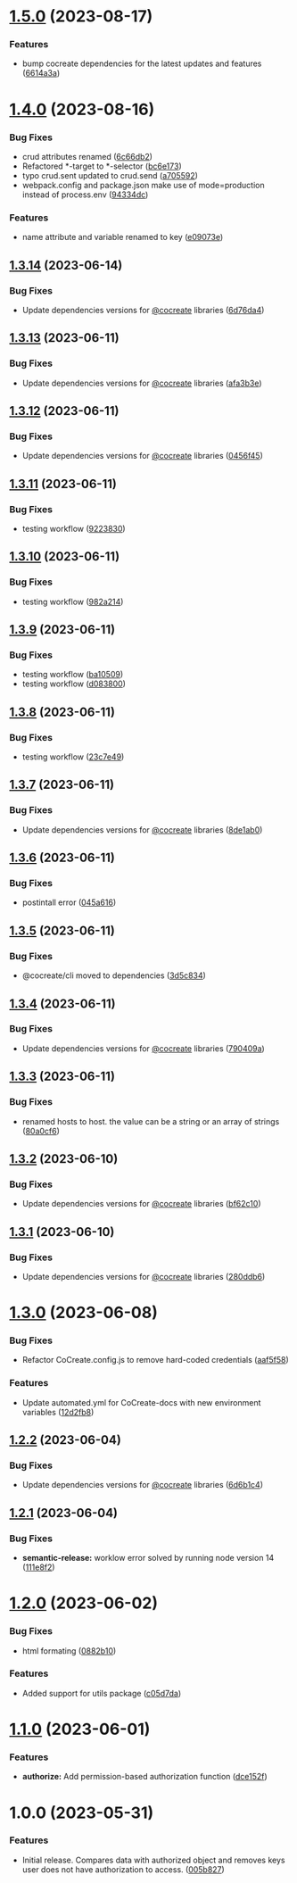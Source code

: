 # [1.5.0](https://github.com/CoCreate-app/CoCreate-authorize/compare/v1.4.0...v1.5.0) (2023-08-17)


### Features

* bump cocreate dependencies for the latest updates and features ([6614a3a](https://github.com/CoCreate-app/CoCreate-authorize/commit/6614a3ab6c0f31a430f61f94908752c8eb24baeb))

# [1.4.0](https://github.com/CoCreate-app/CoCreate-authorize/compare/v1.3.14...v1.4.0) (2023-08-16)


### Bug Fixes

* crud attributes renamed ([6c66db2](https://github.com/CoCreate-app/CoCreate-authorize/commit/6c66db2efd13914e1315df639335624cf75d433a))
* Refactored *-target to *-selector ([bc6e173](https://github.com/CoCreate-app/CoCreate-authorize/commit/bc6e173f053d8441c60d85382db0c277259b78ce))
* typo crud.sent updated to crud.send ([a705592](https://github.com/CoCreate-app/CoCreate-authorize/commit/a7055922b05c82be1f4786552c7df60c7e7ed11d))
* webpack.config and package.json make use of mode=production instead of process.env ([94334dc](https://github.com/CoCreate-app/CoCreate-authorize/commit/94334dc7ebfa724383c477eb6833eb9f6c3461e2))


### Features

* name attribute and variable renamed to key ([e09073e](https://github.com/CoCreate-app/CoCreate-authorize/commit/e09073e69ab810d8fbd08b37ae955df324a0be72))

## [1.3.14](https://github.com/CoCreate-app/CoCreate-authorize/compare/v1.3.13...v1.3.14) (2023-06-14)


### Bug Fixes

* Update dependencies versions for [@cocreate](https://github.com/cocreate) libraries ([6d76da4](https://github.com/CoCreate-app/CoCreate-authorize/commit/6d76da43a31bd458c902e867899a1bd3cf4a8bd3))

## [1.3.13](https://github.com/CoCreate-app/CoCreate-authorize/compare/v1.3.12...v1.3.13) (2023-06-11)


### Bug Fixes

* Update dependencies versions for [@cocreate](https://github.com/cocreate) libraries ([afa3b3e](https://github.com/CoCreate-app/CoCreate-authorize/commit/afa3b3edfe8416cfa997820062c4036d1e1bf996))

## [1.3.12](https://github.com/CoCreate-app/CoCreate-authorize/compare/v1.3.11...v1.3.12) (2023-06-11)


### Bug Fixes

* Update dependencies versions for [@cocreate](https://github.com/cocreate) libraries ([0456f45](https://github.com/CoCreate-app/CoCreate-authorize/commit/0456f4503347c34aca1382a5bafc6be5d3e72644))

## [1.3.11](https://github.com/CoCreate-app/CoCreate-authorize/compare/v1.3.10...v1.3.11) (2023-06-11)


### Bug Fixes

* testing workflow ([9223830](https://github.com/CoCreate-app/CoCreate-authorize/commit/922383028ffb0e989ea48867e7dd24024171861b))

## [1.3.10](https://github.com/CoCreate-app/CoCreate-authorize/compare/v1.3.9...v1.3.10) (2023-06-11)


### Bug Fixes

* testing workflow ([982a214](https://github.com/CoCreate-app/CoCreate-authorize/commit/982a2146a9aa33033ba817b8a29a6ed9a42b74b5))

## [1.3.9](https://github.com/CoCreate-app/CoCreate-authorize/compare/v1.3.8...v1.3.9) (2023-06-11)


### Bug Fixes

* testing workflow ([ba10509](https://github.com/CoCreate-app/CoCreate-authorize/commit/ba10509a69711504164720bf92b4488f432da878))
* testing workflow ([d083800](https://github.com/CoCreate-app/CoCreate-authorize/commit/d083800d189d5445fe9558ab27e94cd8194817df))

## [1.3.8](https://github.com/CoCreate-app/CoCreate-authorize/compare/v1.3.7...v1.3.8) (2023-06-11)


### Bug Fixes

* testing workflow ([23c7e49](https://github.com/CoCreate-app/CoCreate-authorize/commit/23c7e4966a9e558d14da56c4c546ef67062662ce))

## [1.3.7](https://github.com/CoCreate-app/CoCreate-authorize/compare/v1.3.6...v1.3.7) (2023-06-11)


### Bug Fixes

* Update dependencies versions for [@cocreate](https://github.com/cocreate) libraries ([8de1ab0](https://github.com/CoCreate-app/CoCreate-authorize/commit/8de1ab05b82bd145d9e59ef1b1bcd9824c31b549))

## [1.3.6](https://github.com/CoCreate-app/CoCreate-authorize/compare/v1.3.5...v1.3.6) (2023-06-11)


### Bug Fixes

* postintall error ([045a616](https://github.com/CoCreate-app/CoCreate-authorize/commit/045a61651690b928206c3b3ed7603fcea14304ac))

## [1.3.5](https://github.com/CoCreate-app/CoCreate-authorize/compare/v1.3.4...v1.3.5) (2023-06-11)


### Bug Fixes

* @cocreate/cli moved to dependencies ([3d5c834](https://github.com/CoCreate-app/CoCreate-authorize/commit/3d5c834aea4618e1cf6b09672d8a49caa2aaca93))

## [1.3.4](https://github.com/CoCreate-app/CoCreate-authorize/compare/v1.3.3...v1.3.4) (2023-06-11)


### Bug Fixes

* Update dependencies versions for [@cocreate](https://github.com/cocreate) libraries ([790409a](https://github.com/CoCreate-app/CoCreate-authorize/commit/790409ae104a47164cbd32353dd8e3c65f725b04))

## [1.3.3](https://github.com/CoCreate-app/CoCreate-authorize/compare/v1.3.2...v1.3.3) (2023-06-11)


### Bug Fixes

* renamed hosts to host. the value can be a string or an array of strings ([80a0cf6](https://github.com/CoCreate-app/CoCreate-authorize/commit/80a0cf6b8ade2e6e77af4ed774dae713a1d5c2a5))

## [1.3.2](https://github.com/CoCreate-app/CoCreate-authorize/compare/v1.3.1...v1.3.2) (2023-06-10)


### Bug Fixes

* Update dependencies versions for [@cocreate](https://github.com/cocreate) libraries ([bf62c10](https://github.com/CoCreate-app/CoCreate-authorize/commit/bf62c109d6da6651c9f00f83d82a8124154f752b))

## [1.3.1](https://github.com/CoCreate-app/CoCreate-authorize/compare/v1.3.0...v1.3.1) (2023-06-10)


### Bug Fixes

* Update dependencies versions for [@cocreate](https://github.com/cocreate) libraries ([280ddb6](https://github.com/CoCreate-app/CoCreate-authorize/commit/280ddb6369b87d35b5d0db1d5cbfe2430785000d))

# [1.3.0](https://github.com/CoCreate-app/CoCreate-authorize/compare/v1.2.2...v1.3.0) (2023-06-08)


### Bug Fixes

* Refactor CoCreate.config.js to remove hard-coded credentials ([aaf5f58](https://github.com/CoCreate-app/CoCreate-authorize/commit/aaf5f58d8a21f5b2a2d4bf15fd6e90da3076e2e2))


### Features

* Update automated.yml for CoCreate-docs with new environment variables ([12d2fb8](https://github.com/CoCreate-app/CoCreate-authorize/commit/12d2fb89541289ac68e012e86c6a82bdf75a1ed3))

## [1.2.2](https://github.com/CoCreate-app/CoCreate-authorize/compare/v1.2.1...v1.2.2) (2023-06-04)


### Bug Fixes

* Update dependencies versions for [@cocreate](https://github.com/cocreate) libraries ([6d6b1c4](https://github.com/CoCreate-app/CoCreate-authorize/commit/6d6b1c40e292e78a43e98632e1ca28cf36e3fe50))

## [1.2.1](https://github.com/CoCreate-app/CoCreate-authorize/compare/v1.2.0...v1.2.1) (2023-06-04)


### Bug Fixes

* **semantic-release:** worklow error solved by running node version 14 ([111e8f2](https://github.com/CoCreate-app/CoCreate-authorize/commit/111e8f2593f6b39ce5fb6ce7c5981cd7213b2a25))

# [1.2.0](https://github.com/CoCreate-app/CoCreate-authorize/compare/v1.1.0...v1.2.0) (2023-06-02)


### Bug Fixes

* html formating ([0882b10](https://github.com/CoCreate-app/CoCreate-authorize/commit/0882b10bd6ad41909b8f834a4828620a5253331d))


### Features

* Added support for utils package ([c05d7da](https://github.com/CoCreate-app/CoCreate-authorize/commit/c05d7dae1ec85687f753737a790021ff01b90450))

# [1.1.0](https://github.com/CoCreate-app/CoCreate-authorize/compare/v1.0.0...v1.1.0) (2023-06-01)


### Features

* **authorize:** Add permission-based authorization function ([dce152f](https://github.com/CoCreate-app/CoCreate-authorize/commit/dce152f6f504a5ac790e98753ad31c5e83cee295))

# 1.0.0 (2023-05-31)


### Features

* Initial release. Compares data with authorized object and removes keys user does not have authorization to access. ([005b827](https://github.com/CoCreate-app/CoCreate-authorize/commit/005b82745002a2d9d33ca1e0625f50287db30572))
